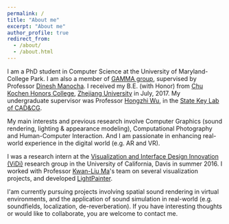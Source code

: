 ```yaml
---
permalink: /
title: "About me"
excerpt: "About me"
author_profile: true
redirect_from: 
  - /about/
  - /about.html
---
```


I am a PhD student in Computer Science at the University of Maryland-College Park. I am also a member of [GAMMA group](http://gamma.web.unc.edu/), supervised by Professor [Dinesh Manocha](https://www.cs.umd.edu/~dm/biography.html). I received my B.E. (with Honor) from [Chu Kochen Honors College](http://ckc.zju.edu.cn/english/), [Zhejiang University](http://www.zju.edu.cn/english/) in July, 2017. My undergraduate supervisor was Professor [Hongzhi Wu](http://www.cad.zju.edu.cn/home/hwu/), in the [State Key Lab of CAD&CG](http://www.cad.zju.edu.cn/english.html).

My main interests and previous research involve Computer Graphics (sound rendering, lighting & appearance modeling), Computational Photography and Human-Computer Interaction. And I am passionate in enhancing real-world experience in the digital world (e.g. AR and VR). 

I was a research intern at the [Visualization and Interface Design Innovation (ViDi)](https://vidi.cs.ucdavis.edu/) research group in the University of California, Davis in summer 2016. I worked with Professor [Kwan-Liu Ma](http://web.cs.ucdavis.edu/~ma/)'s team on several visualization projects, and developed [LightPainter](https://vidi.cs.ucdavis.edu/~yilchen/LightPainter/index.html).

I'am currently pursuing projects involving spatial sound rendering in virtual environments, and the application of sound simulation in real-world (e.g. soundfields, localization, de-reverberation). If you have interesting thoughts or would like to collaborate, you are welcome to contact me.
